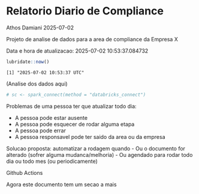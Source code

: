 # Relatorio Diario de Compliance
Athos Damiani
2025-07-02

Projeto de analise de dados para a area de compliance da Empresa X

Data e hora de atualizacao: 2025-07-02 10:53:37.084732

``` r
lubridate::now()
```

    [1] "2025-07-02 10:53:37 UTC"

(Analise dos dados aqui)

``` r
# sc <- spark_connect(method = "databricks_connect")
```

Problemas de uma pessoa ter que atualizar todo dia:

-   A pessoa pode estar ausente
-   A pessoa pode esquecer de rodar alguma etapa
-   A pessoa pode errar
-   A pessoa responsavel pode ter saido da area ou da empresa

Solucao proposta: automatizar a rodagem quando - Ou o documento for
alterado (sofrer alguma mudanca/melhoria) - Ou agendado para rodar todo
dia ou todo mes (ou periodicamente)

Github Actions

Agora este documento tem um secao a mais
